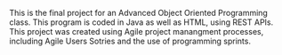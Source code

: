 This is the final project for an Advanced Object Oriented Programming class. This program is coded in Java as well as HTML, using REST APIs. 
This project was created using Agile project manangment processes, including Agile Users Sotries and the use of programming sprints.
